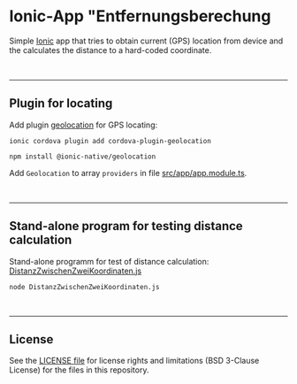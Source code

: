 # Ionic-App "Entfernungsberechung #

Simple [Ionic](https://ionicframework.com) app that tries to obtain current (GPS) location
from device and the calculates the distance to a hard-coded coordinate.

<br>

----
## Plugin for locating ##

Add plugin [geolocation](https://ionicframework.com/docs/native/geolocation) for GPS locating:

````
ionic cordova plugin add cordova-plugin-geolocation

npm install @ionic-native/geolocation
````

Add `Geolocation` to array `providers` in file [src/app/app.module.ts](src/app/app.module.ts).

<br>

----
## Stand-alone program for testing distance calculation ##

Stand-alone programm for test of distance calculation:
[DistanzZwischenZweiKoordinaten.js](DistanzZwischenZweiKoordinaten.js)

````
node DistanzZwischenZweiKoordinaten.js
````

<br>

----
## License ##

See the [LICENSE file](LICENSE.md) for license rights and limitations (BSD 3-Clause License)
for the files in this repository.
